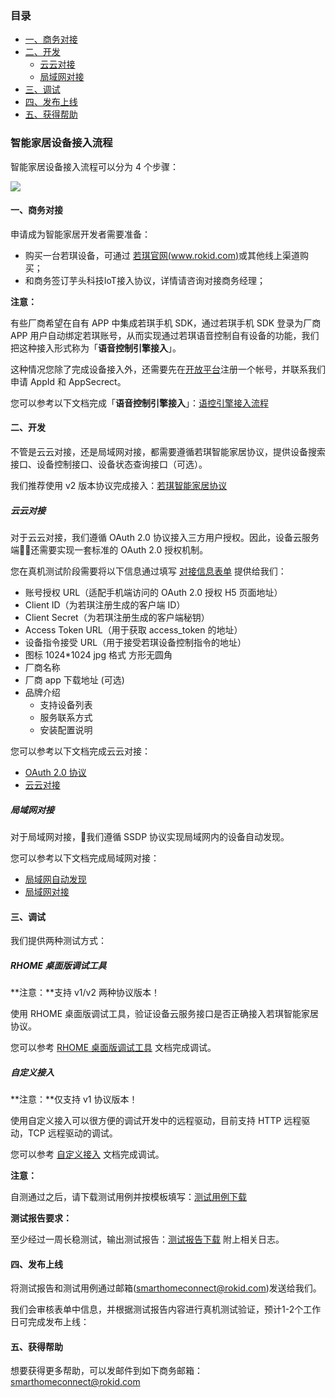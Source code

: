 ### 目录

* [一、商务对接](#一、商务对接)
* [二、开发](#二、开发)
    * [云云对接](#云云对接)
    * [局域网对接](#局域网对接)
* [三、调试](#三、调试)
* [四、发布上线](#四、发布上线)
* [五、获得帮助](#五、获得帮助)

### 智能家居设备接入流程

智能家居设备接入流程可以分为 4 个步骤：

![](https://s.rokidcdn.com/homebase/upload/3NQNvGEkW.jpg)

#### 一、商务对接

申请成为智能家居开发者需要准备：

* 购买一台若琪设备，可通过 [若琪官网(www.rokid.com)](https://www.rokid.com)或其他线上渠道购买；
* 和商务签订芋头科技IoT接入协议，详情请咨询对接商务经理；

**注意：**

有些厂商希望在自有 APP 中集成若琪手机 SDK，通过若琪手机 SDK 登录为厂商 APP 用户自动绑定若琪账号，从而实现通过若琪语音控制自有设备的功能，我们把这种接入形式称为「**语音控制引擎接入**」。

这种情况您除了完成设备接入外，还需要先在[开放平台](https://developer.rokid.com/)注册一个帐号，并联系我们申请 AppId 和 AppSecrect。

您可以参考以下文档完成「**语音控制引擎接入**」：[语控引擎接入流程](./sdk.md)

#### 二、开发

不管是云云对接，还是局域网对接，都需要遵循若琪智能家居协议，提供设备搜索接口、设备控制接口、设备状态查询接口（可选）。

我们推荐使用 v2 版本协议完成接入：[若琪智能家居协议](../v2/message-reference.md)

##### 云云对接

对于云云对接，我们遵循 OAuth 2.0 协议接入三方用户授权。因此，设备云服务端还需要实现一套标准的 OAuth 2.0 授权机制。

您在真机测试阶段需要将以下信息通过填写 [对接信息表单](http://cn.mikecrm.com/6LU3zsa) 提供给我们：

* 账号授权 URL（适配手机端访问的 OAuth 2.0 授权 H5 页面地址）
* Client ID（为若琪注册生成的客户端 ID）
* Client Secret（为若琪注册生成的客户端秘钥）
* Access Token URL（用于获取 access\_token 的地址）
* 设备指令接受 URL（用于接受若琪设备控制指令的地址）
* 图标 1024\*1024 jpg 格式 方形无圆角
* 厂商名称
* 厂商 app 下载地址 (可选)
* 品牌介绍
    * 支持设备列表
    * 服务联系方式
    * 安装配置说明

您可以参考以下文档完成云云对接： 

* [OAuth 2.0 协议](../connect/rfc6749.md)
* [云云对接](../connect/cloud-to-cloud.md)

##### 局域网对接

对于局域网对接，我们遵循 SSDP 协议实现局域网内的设备自动发现。

您可以参考以下文档完成局域网对接：

* [局域网自动发现](../connect/ssdp-auto-discovery.md)
* [局域网对接](../connect/via-lan.md)

#### 三、调试

我们提供两种测试方式：

##### RHOME 桌面版调试工具

**注意：**支持 v1/v2 两种协议版本！

使用 RHOME 桌面版调试工具，验证设备云服务接口是否正确接入若琪智能家居协议。

您可以参考 [RHOME 桌面版调试工具](../tools/rhome-desktop.md) 文档完成调试。

##### 自定义接入

**注意：**仅支持 v1 协议版本！

使用自定义接入可以很方便的调试开发中的远程驱动，目前支持 HTTP 远程驱动，TCP 远程驱动的调试。

您可以参考 [自定义接入](../tools/developer-driver.md) 文档完成调试。

**注意：**

自测通过之后，请下载测试用例并按模板填写：[测试用例下载](https://s.rokidcdn.com/homebase/upload/HkOw4tzcf.xlsx)

**测试报告要求：**

至少经过一周长稳测试，输出测试报告：[测试报告下载](https://s.rokidcdn.com/homebase/upload/rJXHPX5qm.docx) 附上相关日志。


#### 四、发布上线

将测试报告和测试用例通过邮箱(smarthomeconnect@rokid.com)发送给我们。

我们会审核表单中信息，并根据测试报告内容进行真机测试验证，预计1-2个工作日可完成发布上线：




#### 五、获得帮助

想要获得更多帮助，可以发邮件到如下商务邮箱：<smarthomeconnect@rokid.com>
